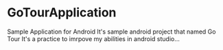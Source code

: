 # GoTourApplication
Sample Application for Android
It's sample android project that named Go Tour 
It's a practice to imrpove my abilities in android studio... 
